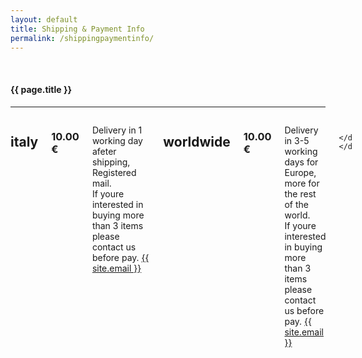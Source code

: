 ```yaml
---
layout: default
title: Shipping & Payment Info
permalink: /shippingpaymentinfo/
---
```

<div class="fullWidth">
	<br>
  	<h4 class="text-center">{{ page.title }}</h4>
  	<hr>
	<div class="small-12 columns">
		<div class="small-12 columns">
			<div class="large-6 small-12 columns">
				<h2>italy</h2>
				<h3>10.00 €</h3>
				<p>Delivery in 1 working day afeter shipping, Registered mail.<br>
				 If youre interested in buying more than 3 items please contact us before pay.
				<a href="mailto:{{ site.email }}">{{ site.email }}</a></p>
			</div>
			<div class="large-6 small-12 columns">
				<h2>worldwide</h2>
				<h3>10.00 €</h3>
				<p>Delivery in 3-5 working days for Europe, more for the rest of the world.<br>
				If youre interested in buying more than 3 items please contact us before pay.
				<a href="mailto:{{ site.email }}">{{ site.email }}</a></p>
			</div>
	    	
		</div>
	</div>
</div>